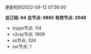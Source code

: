 更新时间2022-09-12 07:56:00

**总订阅: 64**
**总节点: 9865**
**有效节点: 2048**
- trojan节点: 114
- v2ray节点: 1609
- ss节点: 324
- ssr节点: 1

